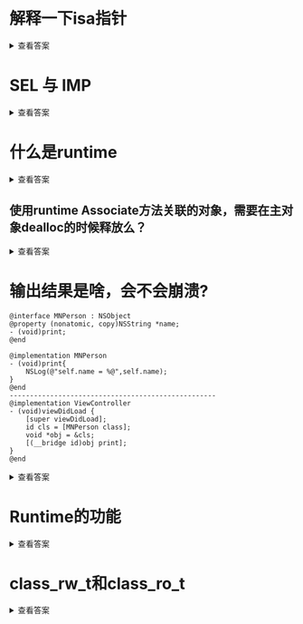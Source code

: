 # 解释一下isa指针

<details>
<summary>查看答案</summary>

 `isa`其实指向一个类的结构体，类结构体包含类的方法列表，属性列表，协议列表等。实例对象`isa`指向类对象，类对象的`isa`指向父类对象，父类对象的`isa` 指向根类对象，根类对象`isa`指向自己。

</details>

# SEL 与 IMP

<details>
<summary>查看答案</summary>

 `SEL`指代的方法的名称，`IMP`指代方法的具体实现。 

</details>

# 什么是runtime

<details>
<summary>查看答案</summary>

 `Runtime`是`OC`的运行时机制，主要时消息转发，对于`OC`来说，只有在运行时才能知道调用的函数。 

</details>

## 使用runtime Associate方法关联的对象，需要在主对象dealloc的时候释放么？

<details>
<summary>查看答案</summary>

 不管是在`ARC`还是`MRC`中关联的对象都不需要在主对象`delloc`时候释放，因为关联的对象释放的比较晚，会在`NSObject`调用`dealloc`方法中进行释放。 

</details>

# 输出结果是啥，会不会崩溃?

```objc
@interface MNPerson : NSObject
@property (nonatomic, copy)NSString *name;
- (void)print;
@end

@implementation MNPerson
- (void)print{
    NSLog(@"self.name = %@",self.name);
}
@end
---------------------------------------------------
@implementation ViewController
- (void)viewDidLoad {
    [super viewDidLoad];
    id cls = [MNPerson class];
    void *obj = &cls;
    [(__bridge id)obj print];
}
@end
```

<details>
<summary>查看答案</summary>

 输出结果为`self.name = <ViewController: 0x7fe667608ae0>`，不会崩溃。 

</details>

# Runtime的功能

<details>
<summary>查看答案</summary>

- 发送消息
- 交换方法
- 动态添加方法
- 关联属性
- 字典转模型

</details>

# class_rw_t和class_ro_t

<details>
<summary>查看答案</summary>

`class_rw_t`

- `class_ro_t`
- 协议protocols
- 方法methods
- 属性propertys

`class_ro_t`

- 类名
- ivar成员变量
- 协议protocols
- 属性propertys
- 方法列表method_list

</details>
